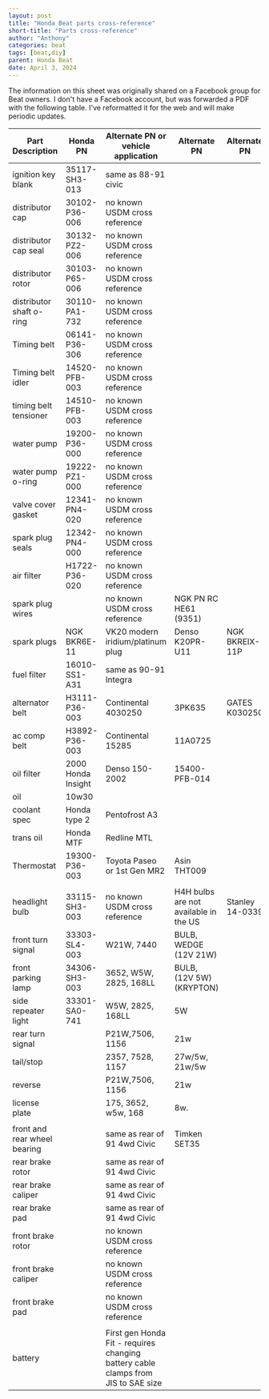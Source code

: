 ```yaml
---
layout: post
title: "Honda Beat parts cross-reference"
short-title: "Parts cross-reference"
author: "Anthony"
categories: beat
tags: [beat,diy]
parent: Honda Beat
date: April 3, 2024
---
```

The information on this sheet was originally shared on a Facebook group for Beat owners. I don't have a Facebook account, but was forwarded a PDF with the following table. I've reformatted it for the web and will make periodic updates.

|Part Description            |Honda PN          |Alternate PN or vehicle application                                              |Alternate PN                              |Alternate PN   |
|----------------------------|------------------|---------------------------------------------------------------------------------|------------------------------------------|---------------|
|ignition key blank          |35117-SH3-013     |same as 88-91 civic                                                              |                                          |               |
|distributor cap             |30102-P36-006     |no known USDM cross reference                                                    |                                          |               |
|distributor cap seal        |30132-PZ2-006     |no known USDM cross reference                                                    |                                          |               |
|distributor rotor           |30103-P65-006     |no known USDM cross reference                                                    |                                          |               |
|distributor shaft o-ring    |30110-PA1-732     |no known USDM cross reference                                                    |                                          |               |
|Timing belt                 |06141-P36-306     |no known USDM cross reference                                                    |                                          |               |
|Timing belt idler           |14520-PFB-003     |no known USDM cross reference                                                    |                                          |               |
|timing belt tensioner       |14510-PFB-003     |no known USDM cross reference                                                    |                                          |               |
|water pump                  |19200-P36-000     |no known USDM cross reference                                                    |                                          |               |
|water pump o-ring           |19222-PZ1-000     |no known USDM cross reference                                                    |                                          |               |
|valve cover gasket          |12341-PN4-020     |no known USDM cross reference                                                    |                                          |               |
|spark plug seals            |12342-PN4-000     |no known USDM cross reference                                                    |                                          |               |
|air filter                  |H1722-P36-020     |no known USDM cross reference                                                    |                                          |               |
|spark plug wires            |                  |no known USDM cross reference                                                    |NGK PN RC HE61 (9351)                     |               |
|spark plugs                 |NGK BKR6E-11      |VK20 modern iridium/platinum plug                                                |Denso K20PR-U11                           |NGK BKREIX-11P |
|fuel filter                 |16010-SS1-A31     |same as 90-91 Integra                                                            |                                          |               |
|alternator belt             |H3111-P36-003     |Continental 4030250                                                              |3PK635                                    |GATES K030250  |
|ac comp belt                |H3892-P36-003     |Continental 15285                                                                |11A0725                                   |               |
|oil filter                  |2000 Honda Insight|Denso 150-2002                                                                   |15400-PFB-014                             |               |
|oil                         |10w30             |                                                                                 |                                          |               |
|coolant spec                |Honda type 2      |Pentofrost A3                                                                    |                                          |               |
|trans oil                   |Honda MTF         |Redline MTL                                                                      |                                          |               |
|Thermostat                  |19300-P36-003     |Toyota Paseo or 1st Gen MR2                                                      |Asin THT009                               |               |
|                            |                  |                                                                                 |                                          |               |
|headlight bulb              |33115-SH3-003     |no known USDM cross reference                                                    |H4H bulbs are not available in the US     |Stanley 14-0339|
|front turn signal           |33303-SL4-003     |W21W, 7440                                                                       |BULB, WEDGE (12V 21W)                     |               |
|front parking lamp          |34306-SH3-003     |3652, W5W, 2825, 168LL                                                           |BULB, (12V 5W) (KRYPTON)                  |               |
|side repeater light         |33301-SA0-741     |W5W, 2825, 168LL                                                                 |5W                                        |               |
|rear turn signal            |                  |P21W,7506, 1156                                                                  |21w                                       |               |
|tail/stop                   |                  |2357, 7528, 1157                                                                 |27w/5w, 21w/5w                            |               |
|reverse                     |                  |P21W,7506, 1156                                                                  |21w                                       |               |
|license plate               |                  |175, 3652, w5w, 168                                                              |8w.                                       |               |
|                            |                  |                                                                                 |                                          |               |
|front and rear wheel bearing|                  |same as rear of 91 4wd Civic                                                     |Timken SET35                              |               |
|rear brake rotor            |                  |same as rear of 91 4wd Civic                                                     |                                          |               |
|rear brake caliper          |                  |same as rear of 91 4wd Civic                                                     |                                          |               |
|rear brake pad              |                  |same as rear of 91 4wd Civic                                                     |                                          |               |
|front brake rotor           |                  |no known USDM cross reference                                                    |                                          |               |
|front brake caliper         |                  |no known USDM cross reference                                                    |                                          |               |
|front brake pad             |                  |no known USDM cross reference                                                    |                                          |               |
|                            |                  |                                                                                 |                                          |               |
|battery                     |                  |First gen Honda Fit - requires changing battery cable clamps from JIS to SAE size|                                          |               |
